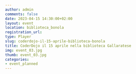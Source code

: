 ```yaml
---
author: admin
comments: false
date: 2023-04-15 14:30:00+02:00
layout: event
location: biblioteca_bonola
registration_url:
type: Player
slug: coderdojo-il-15-aprile-biblioteca-bonola
title: CoderDojo il 15 aprile nella biblioteca Gallaratese
img: event_03.jpg
thumb: event_03.jpg
categories:
- event_planned
---
```

